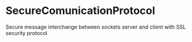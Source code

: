 # SecureComunicationProtocol
Secure message interchange between sockets server and client with SSL security protocol
